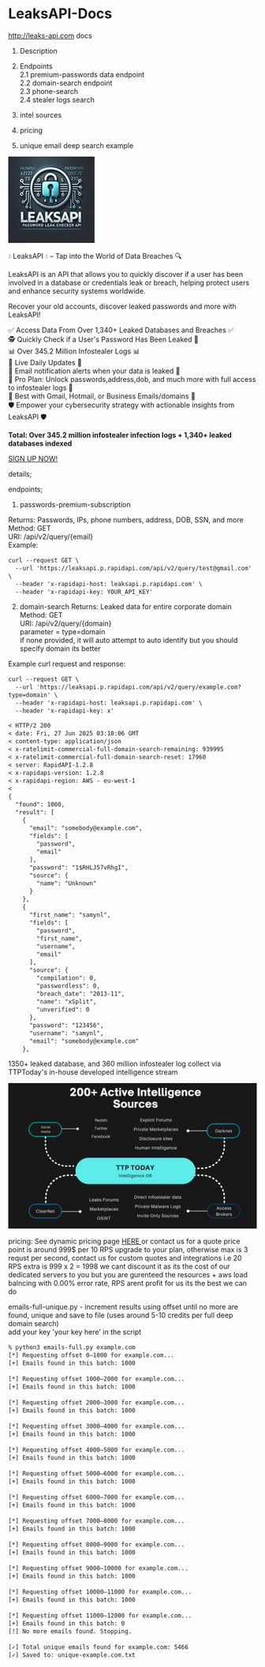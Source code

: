 
# LeaksAPI-Docs
http://leaks-api.com docs

1. Description  
2. Endpoints  
   2.1 premium-passwords data endpoint  
   2.2 domain-search endpoint  
   2.3 phone-search  
   2.4 stealer logs search  

3. intel sources
4. pricing
5. unique email deep search example

  ![Alt text](61bedb53-ab90-40da-8991-03f4d613d1bb.webp)


 💧 LeaksAPI 💧 – Tap into the World of Data Breaches 🔍



LeaksAPI is an API that allows you to quickly discover if a user has been involved in a database or credentials leak or breach, helping protect users and enhance security systems worldwide.

Recover your old accounts, discover leaked passwords and more with LeaksAPI!

✅ Access Data From Over 1,340+ Leaked Databases and Breaches ✅  
🕵️ Quickly Check if a User's Password Has Been Leaked 🔑  
📊 Over 345.2 Million Infostealer Logs 📊  
🚀 Live Daily Updates 🚀  
🚨 Email notification alerts when your data is leaked 🚨  
💼 Pro Plan: Unlock passwords,address,dob, and much more with full access to infostealer logs 💼  
📧 Best with Gmail, Hotmail, or Business Emails/domains 📧  
🛡️ Empower your cybersecurity strategy with actionable insights from LeaksAPI 🛡️  

**Total: Over 345.2 million infostealer infection logs + 1,340+ leaked databases indexed**  

<a href='http://leaks-api.com'>SIGN UP NOW!</a>  






details; 


endpoints;  

1. passwords-premium-subscription  

Returns: Passwords, IPs, phone numbers, address, DOB, SSN, and more  
Method: GET  
URI: /api/v2/query/{email}  
Example:  
```
curl --request GET \
  --url 'https://leaksapi.p.rapidapi.com/api/v2/query/test@gmail.com' \
  --header 'x-rapidapi-host: leaksapi.p.rapidapi.com' \
  --header 'x-rapidapi-key: YOUR_API_KEY'
```


2. domain-search 
Returns: Leaked data for entire corporate domain  
Method: GET  
URI: /api/v2/query/{domain}  
parameter = type=domain  
if none provided, it will auto attempt to auto identify but you should specify domain its better  

Example curl request and response:  
```
curl --request GET \
  --url 'https://leaksapi.p.rapidapi.com/api/v2/query/example.com?type=domain' \
  --header 'x-rapidapi-host: leaksapi.p.rapidapi.com' \
  --header 'x-rapidapi-key: x'
```

```
< HTTP/2 200 
< date: Fri, 27 Jun 2025 03:10:06 GMT
< content-type: application/json
< x-ratelimit-commercial-full-domain-search-remaining: 939995
< x-ratelimit-commercial-full-domain-search-reset: 17960
< server: RapidAPI-1.2.8
< x-rapidapi-version: 1.2.8
< x-rapidapi-region: AWS - eu-west-1
< 
{
  "found": 1000,
  "result": [
    {
      "email": "somebody@example.com",
      "fields": [
        "password",
        "email"
      ],
      "password": "1$RHLJ57vRhgI",
      "source": {
        "name": "Unknown"
      }
    },
    {
      "first_name": "samynl",
      "fields": [
        "password",
        "first_name",
        "username",
        "email"
      ],
      "source": {
        "compilation": 0,
        "passwordless": 0,
        "breach_date": "2013-11",
        "name": "xSplit",
        "unverified": 0
      },
      "password": "123456",
      "username": "samynl",
      "email": "somebody@example.com"
    },
```

  1350+ leaked database, and 360 million infostealer log collect via TTPToday's in-house developed intelligence stream   

  ![Alt text](intel.png)


  pricing:
  See dynamic pricing page <a href='http://leaks-api.com'>HERE </a> or contact us for a quote 
  price point is around 999$ per 10 RPS upgrade to your plan, otherwise max is 3 requst per second, contact us for custom quotes and integrations 
  i.e 20 RPS extra is 999 x 2 = 1998
  we cant discount it as its the cost of our dedicated servers to you but you are gurenteed the resources + aws load balncing with 0.00% error rate, RPS arent profit for us its the best we can do



 
emails-full-unique.py - increment results using offset until no more are found, unique and save to file (uses around 5-10 credits per full deep domain search)    
add your key 'your key here' in the script   

```
% python3 emails-full.py example.com
[*] Requesting offset 0–1000 for example.com...
[+] Emails found in this batch: 1000

[*] Requesting offset 1000–2000 for example.com...
[+] Emails found in this batch: 1000

[*] Requesting offset 2000–3000 for example.com...
[+] Emails found in this batch: 1000

[*] Requesting offset 3000–4000 for example.com...
[+] Emails found in this batch: 1000

[*] Requesting offset 4000–5000 for example.com...
[+] Emails found in this batch: 1000

[*] Requesting offset 5000–6000 for example.com...
[+] Emails found in this batch: 1000

[*] Requesting offset 6000–7000 for example.com...
[+] Emails found in this batch: 1000

[*] Requesting offset 7000–8000 for example.com...
[+] Emails found in this batch: 1000

[*] Requesting offset 8000–9000 for example.com...
[+] Emails found in this batch: 1000

[*] Requesting offset 9000–10000 for example.com...
[+] Emails found in this batch: 1000

[*] Requesting offset 10000–11000 for example.com...
[+] Emails found in this batch: 1000

[*] Requesting offset 11000–12000 for example.com...
[+] Emails found in this batch: 0
[!] No more emails found. Stopping.

[✓] Total unique emails found for example.com: 5466
[✓] Saved to: unique-example.com.txt
```
